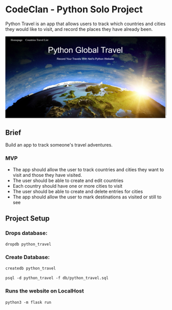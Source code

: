 # CodeClan - Python Solo Project

Python Travel is an app that allows users to track which countries and cities they would like to visit, and record the places they have already been.

![name](https://github.com/Neil-Burgoyne/Python-Project/blob/main/homepage/Python%20Global%20Travel.png)

## Brief

Build an app to track someone's travel adventures.

### MVP

- The app should allow the user to track countries and cities they want to visit and those they have visited.
- The user should be able to create and edit countries
- Each country should have one or more cities to visit
- The user should be able to create and delete entries for cities
- The app should allow the user to mark destinations as visited or still to see

## Project Setup

### Drops database:

```
dropdb python_travel
```

### Create Database:

```
createdb python_travel
```

```
psql -d python_travel -f db/python_travel.sql
```

### Runs the website on LocalHost

```
python3 -m flask run
```
